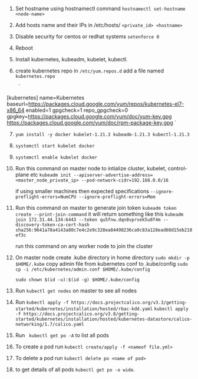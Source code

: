 1. Set hostname using hostnamectl command
        `hostnamectl set-hostname <node-name>`


2. Add hosts name and their IPs in /etc/hosts/
        `<private_id> <hostname>`


3. Disable security for centos or redhat systems
        `setenforce 0`


4. Reboot


5. Install kubernetes, kubeadm, kubelet, kubectl.


6. create kubernetes repo in `/etc/yum.repos.d`
        add a file named `kubernetes.repo`

        `
[kubernetes]
name=Kubernetes
baseurl=https://packages.cloud.google.com/yum/repos/kubernetes-el7-x86_64
enabled=1
gpgcheck=1
repo_gpgcheck=0
gpgkey=https://packages.cloud.google.com/yum/doc/yum-key.gpg https://packages.cloud.google.com/yum/doc/rpm-package-key.gpg
        `

7. `yum install -y docker kubelet-1.21.3 kubeadm-1.21.3 kubectl-1.21.3`


8. `systemctl start kubelet docker`


9. `systemctl enable kubelet docker`


10. Run this command on master node to intialize cluster, kubelet, control-plane etc
        `kubeadm init --apiserver-advertise-address=<master_node_private_ip> --pod-network-cidr=192.168.0.0/16`

    if using smaller machines then expected specifications
        `--ignore-preflight-errors=NumCPU --ignore-preflight-errors=Mem`

11. Run this command on master to generate join token
        `kubeadm token create --print-join-command`
    it will return something like this 
        `kubeadm join 172.31.44.134:6443 --token qu5fnw.dqn8vprvek5u8f4m --discovery-token-ca-cert-hash sha256:9641a78a4143a80c7e4c2e9c328ea84498236ca9c83a128ead68d15eb218ef3c`

    run this command on any worker node to join the cluster

12. On master node create .kube directory in home directory
        `sudo mkdir -p $HOME/.kube`
    copy admin file from kubernetes conf to .kube/config
        `sudo cp -i /etc/kubernetes/admin.conf $HOME/.kube/config`
    
    `sudo chown $(id -u):$(id -g) $HOME/.kube/config`


13. Run `kubectl get nodes` on master to see all nodes


14. Run 
        `kubectl apply -f https://docs.projectcalico.org/v3.3/getting-started/kubernetes/installation/hosted/rbac-kdd.yaml`
        `kubectl apply -f https://docs.projectcalico.org/v3.8/getting-started/kubernetes/installation/hosted/kubernetes-datastore/calico-networking/1.7/calico.yaml`

15. Run ` kubectl get po -A` to list all pods


16. To create a pod run `kubectl create/apply -f <nameof file.yml>`

17. To delete a pod run `kubectl delete po <name of pod>`

18. to get details of all pods `kubectl get po -o wide`.